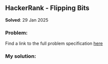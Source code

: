 ## HackerRank - Flipping Bits

**Solved**: 29 Jan 2025

### Problem:

Find a link to the full problem specification [here](https://www.hackerrank.com/challenges/three-month-preparation-kit-flipping-bits/problem)

### My solution:
